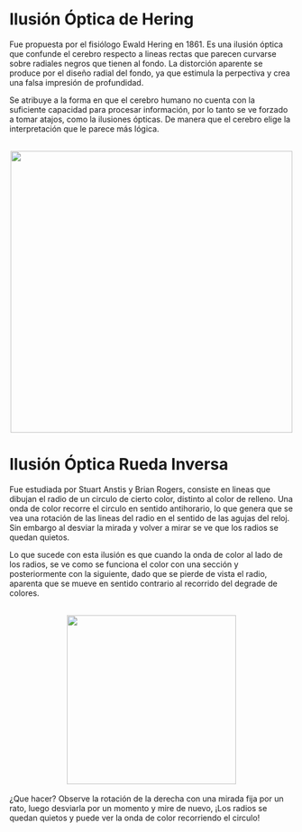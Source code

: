 
# Ilusión Óptica de Hering

Fue propuesta por el fisiólogo Ewald Hering en 1861. Es una ilusión óptica que confunde el cerebro respecto a lineas rectas que parecen curvarse sobre radiales negros que tienen al fondo. La distorción aparente se produce por el diseño radial del fondo, ya que estimula la perpectiva y crea una falsa impresión de profundidad.

Se atribuye a la forma en que el cerebro humano no cuenta con la suficiente capacidad para procesar información, por lo tanto se ve forzado a tomar atajos, como la ilusiones ópticas. De manera que el cerebro elige la interpretación que le parece más lógica.
<center>
<br>
<img src="../Assets/images/ilusion_Hering.jpg" width="500" height="500" /><br>
</center>

# Ilusión Óptica Rueda Inversa

Fue estudiada por Stuart Anstis y Brian Rogers, consiste en lineas que dibujan el radio de un circulo de cierto color, distinto al color de relleno. Una onda de color recorre el circulo en sentido antihorario, lo que genera que se vea una rotación de las lineas del radio en el sentido de las agujas del reloj. Sin embargo al desviar la mirada y volver a mirar se ve que los radios se quedan quietos.

Lo que sucede con esta ilusión es que cuando la onda de color al lado de los radios, se ve como se funciona el color con una sección y posteriormente con la siguiente, dado que se pierde de vista el radio, aparenta que se mueve en sentido contrario al recorrido del degrade de colores.
<br>
<center>
<br>
<img src="../Assets/images/spokes.gif" width="300" height="300" />
</center>
<br>
¿Que hacer? Observe la rotación de la derecha con una mirada fija por un rato, luego desviarla por un momento y mire de nuevo, ¡Los radios se quedan quietos y puede ver la onda de color recorriendo el circulo!


